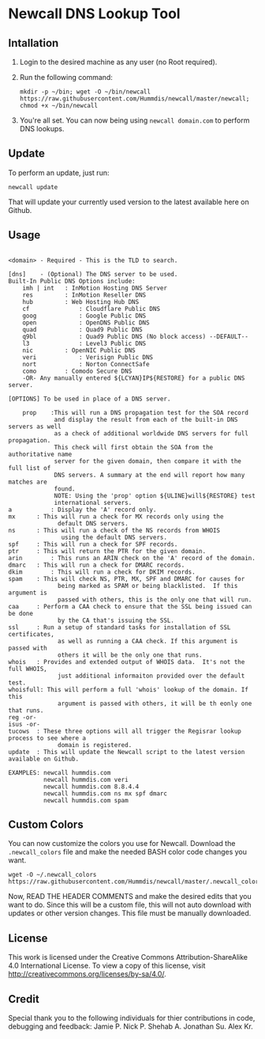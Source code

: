 # Newcall DNS Lookup Tool

## Intallation

1. Login to the desired machine as any user (no Root required).
2. Run the following command:

    `mkdir -p ~/bin; wget -O ~/bin/newcall https://raw.githubusercontent.com/Hummdis/newcall/master/newcall; chmod +x ~/bin/newcall`

3. You're all set. You can now being using `newcall domain.com` to perform DNS lookups.

## Update
To perform an update, just run:

    newcall update

That will update your currently used version to the latest available here on Github.

## Usage

```Usage: newcall <domain> [dns | ..OPTIONS..]

<domain> - Required - This is the TLD to search.

[dns]    - (Optional) The DNS server to be used.
Built-In Public DNS Options include:
    imh | int	: InMotion Hosting DNS Server
    res			: InMotion Reseller DNS
    hub			: Web Hosting Hub DNS
    cf				: Cloudflare Public DNS
    goog			: Google Public DNS
    open			: OpenDNS Public DNS
    quad			: Quad9 Public DNS
    q9bl			: Quad9 Public DNS (No block access) --DEFAULT--
    l3				: Level3 Public DNS
    nic			: OpenNIC Public DNS
    veri			: Verisign Public DNS
    nort			: Norton ConnectSafe
    como		: Comodo Secure DNS
    -OR- Any manually entered ${LCYAN}IP${RESTORE} for a public DNS server.

[OPTIONS] To be used in place of a DNS server.

    prop	:This will run a DNS propagation test for the SOA record
             and display the result from each of the built-in DNS servers as well
             as a check of additional worldwide DNS servers for full propagation.
             This check will first obtain the SOA from the authoritative name
             server for the given domain, then compare it with the full list of
             DNS servers. A summary at the end will report how many matches are
             found.
             NOTE: Using the 'prop' option ${ULINE}will${RESTORE} test
             international servers.
a			: Display the 'A' record only.
mx		: This will run a check for MX records only using the
              default DNS servers.
ns		: This will run a check of the NS records from WHOIS
               using the default DNS servers.
spf		: This will run a check for SPF records.
ptr		: This will return the PTR for the given domain.
arin		: This runs an ARIN check on the 'A' record of the domain.
dmarc	: This will run a check for DMARC records.
dkim		: This will run a check for DKIM records.
spam	: This will check NS, PTR, MX, SPF and DMARC for causes for
              being marked as SPAM or being blacklisted.  If this argument is
              passed with others, this is the only one that will run.
caa		: Perform a CAA check to ensure that the SSL being issued can be done
              by the CA that's issuing the SSL.
ssl		: Run a setup of standard tasks for installation of SSL certificates,
              as well as running a CAA check. If this argument is passed with
              others it will be the only one that runs.
whois	: Provides and extended output of WHOIS data.  It's not the full WHOIS,
              just additional informaiton provided over the default test.
whoisfull: This will perform a full 'whois' lookup of the domain. If this
              argument is passed with others, it will be th eonly one that runs.
reg -or-
isus -or-
tucows	: These three options will all trigger the Regisrar lookup process to see where a
			  domain is registered.
update	: This will update the Newcall script to the latest version available on Github.

EXAMPLES: newcall hummdis.com
          newcall hummdis.com veri
          newcall hummdis.com 8.8.4.4
          newcall hummdis.com ns mx spf dmarc
          newcall hummdis.com spam
```
## Custom Colors
You can now customize the colors you use for Newcall.  Download the `.newcall_colors` file and make the needed BASH color code changes you want.

    wget -O ~/.newcall_colors https://raw.githubusercontent.com/Hummdis/newcall/master/.newcall_colors

Now, READ THE HEADER COMMENTS and make the desired edits that you want to do.  Since this will be a custom file, this will not auto download with updates or other version changes. This file must be manually downloaded.

## License
This work is licensed under the Creative Commons Attribution-ShareAlike 4.0 International License. To view a copy of this license, visit http://creativecommons.org/licenses/by-sa/4.0/.

## Credit
Special thank you to the following individuals for thier contributions in code, debugging and feedback:
  Jamie P.
  Nick P.
  Shehab A.
  Jonathan Su.
  Alex Kr.
